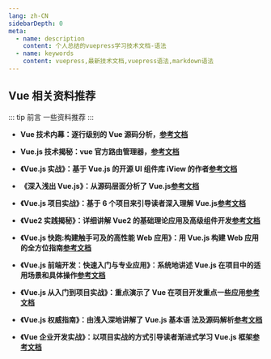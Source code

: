 ```yaml
---
lang: zh-CN
sidebarDepth: 0
meta:
  - name: description
    content: 个人总结的vuepress学习技术文档-语法
  - name: keywords
    content: vuepress,最新技术文档,vuepress语法,markdown语法
---
```


## Vue 相关资料推荐

::: tip 前言
一些资料推荐
:::

- **Vue 技术内幕：逐行级别的 Vue 源码分析，[参考文档](http://caibaojian.com/vue-design/)**

- **Vue.js 技术揭秘：vue 官方路由管理器，[参考文档](https://ustbhuangyi.github.io/vue-analysis/)**

- **《Vue.js 实战》：基于 Vue.js 的开源 UI 组件库 iView 的作者[参考文档]()**

- **《深入浅出 Vue.js》：从源码层面分析了 Vue.js[参考文档]()**

- **《Vue.js 项目实战》：基于 6 个项目来引导读者深入理解 Vue.js[参考文档]()**

- **《Vue2 实践揭秘》：详细讲解 Vue2 的基础理论应用及高级组件开发[参考文档]()**

- **《Vue.js 快跑:构建触手可及的高性能 Web 应用》：用 Vue.js 构建 Web 应用的全方位指南[参考文档]()**

- **《Vue.js 前端开发：快速入门与专业应用》：系统地讲述 Vue.js 在项目中的适用场景和具体操作[参考文档]()**

- **《Vue.js 从入门到项目实战》：重点演示了 Vue 在项目开发重点一些应用[参考文档]()**

- **《Vue.js 权威指南》：由浅入深地讲解了 Vue.js 基本语 法及源码解析[参考文档]()**

- **《Vue 企业开发实战》：以项目实战的方式引导读者渐进式学习 Vue.js 框架[参考文档]()**

